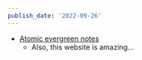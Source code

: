 ```yaml
---
publish_date: '2022-09-26'
---
```

- [Atomic evergreen notes](https://notes.andymatuschak.org/Evergreen_notes?stackedNotes=z2HUE4ABbQjUNjrNemvkTCsLa1LPDRuwh1tXC)
	- Also, this website is amazing...
